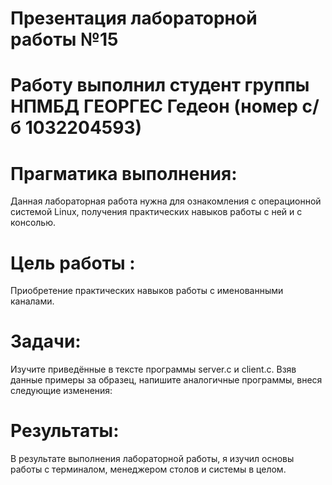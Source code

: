 # Презентация лабораторной работы №15

# Работу выполнил студент группы НПМБД ГЕОРГЕС Гедеон (номер с/б 1032204593)

# Прагматика выполнения:
Данная лабораторная работа нужна для ознакомления с операционной системой Linux, получения практических навыков работы с ней и с консолью.

# Цель работы :
Приобретение практических навыков работы с именованными каналами.

# Задачи:
Изучите приведённые в тексте программы server.c и client.c. Взяв данные
примеры за образец, напишите аналогичные программы, внеся следующие изменения:


# Результаты:
В результате выполнения лабораторной работы, я изучил основы работы с терминалом, менеджером столов и системы в целом.